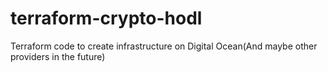 # terraform-crypto-hodl
Terraform code to create infrastructure on Digital Ocean(And maybe other providers in the future)
